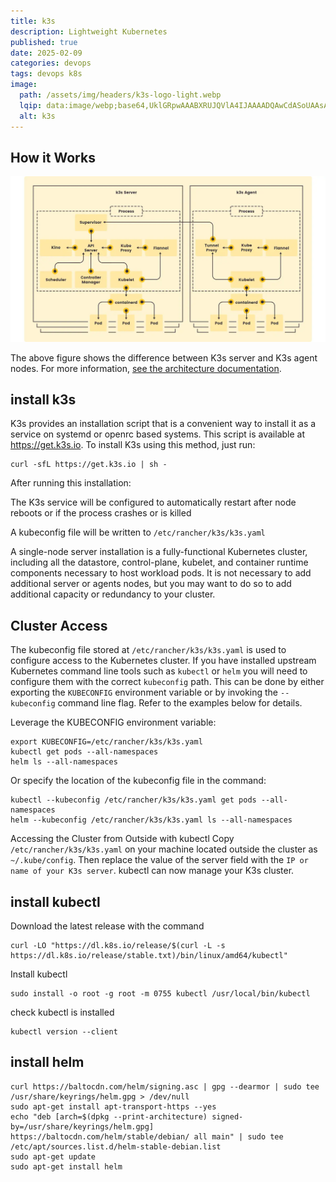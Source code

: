 ```yaml
---
title: k3s
description: Lightweight Kubernetes
published: true
date: 2025-02-09
categories: devops
tags: devops k8s
image:
  path: /assets/img/headers/k3s-logo-light.webp
  lqip: data:image/webp;base64,UklGRpwAAABXRUJQVlA4IJAAAADQAwCdASoUAAsAPpE4l0eloyIhMAgAsBIJbACdACHwzxw7XG3g4IAA/vmuipDy5z78U2nQKYMbHIw48sW9tzPyM+o7Oe95/29e5puC+8vv8G1tlCmPny4X/hpqr/o/3fj+8u8Wvptt/GKtTcXMuPtLjObxp85GTp9EurOpu3zcd/9VrnX8nuOvb+impt8AAAA=
  alt: k3s
---
```


## How it Works

![k3s architecture](assets/img/posts/k3s-architecture.webp)

The above figure shows the difference between K3s server and K3s agent nodes. For more information, [see the architecture documentation](https://docs.k3s.io/architecture).

## install k3s

K3s provides an installation script that is a convenient way to install it as a service on systemd or openrc based systems. This script is available at <https://get.k3s.io>. To install K3s using this method, just run:

```shell
curl -sfL https://get.k3s.io | sh -
```

After running this installation:

The K3s service will be configured to automatically restart after node reboots or if the process crashes or is killed

A kubeconfig file will be written to `/etc/rancher/k3s/k3s.yaml`

A single-node server installation is a fully-functional Kubernetes cluster, including all the datastore, control-plane, kubelet, and container runtime components necessary to host workload pods. It is not necessary to add additional server or agents nodes, but you may want to do so to add additional capacity or redundancy to your cluster.

## Cluster Access

The kubeconfig file stored at `/etc/rancher/k3s/k3s.yaml` is used to configure access to the Kubernetes cluster. If you have installed upstream Kubernetes command line tools such as `kubectl` or `helm` you will need to configure them with the correct `kubeconfig` path. This can be done by either exporting the `KUBECONFIG` environment variable or by invoking the `--kubeconfig` command line flag. Refer to the examples below for details.

Leverage the KUBECONFIG environment variable:

```shell
export KUBECONFIG=/etc/rancher/k3s/k3s.yaml
kubectl get pods --all-namespaces
helm ls --all-namespaces
```

Or specify the location of the kubeconfig file in the command:

```shell
kubectl --kubeconfig /etc/rancher/k3s/k3s.yaml get pods --all-namespaces
helm --kubeconfig /etc/rancher/k3s/k3s.yaml ls --all-namespaces
```

Accessing the Cluster from Outside with kubectl
Copy `/etc/rancher/k3s/k3s.yaml` on your machine located outside the cluster as `~/.kube/config`. Then replace the value of the server field with the `IP or name of your K3s server`.
kubectl can now manage your K3s cluster.

## install kubectl

Download the latest release with the command

```shell
curl -LO "https://dl.k8s.io/release/$(curl -L -s https://dl.k8s.io/release/stable.txt)/bin/linux/amd64/kubectl"
```

Install kubectl

```shell
sudo install -o root -g root -m 0755 kubectl /usr/local/bin/kubectl
```

check kubectl is installed

```shell
kubectl version --client
```

## install helm

```shell
curl https://baltocdn.com/helm/signing.asc | gpg --dearmor | sudo tee /usr/share/keyrings/helm.gpg > /dev/null
sudo apt-get install apt-transport-https --yes
echo "deb [arch=$(dpkg --print-architecture) signed-by=/usr/share/keyrings/helm.gpg] https://baltocdn.com/helm/stable/debian/ all main" | sudo tee /etc/apt/sources.list.d/helm-stable-debian.list
sudo apt-get update
sudo apt-get install helm
```
